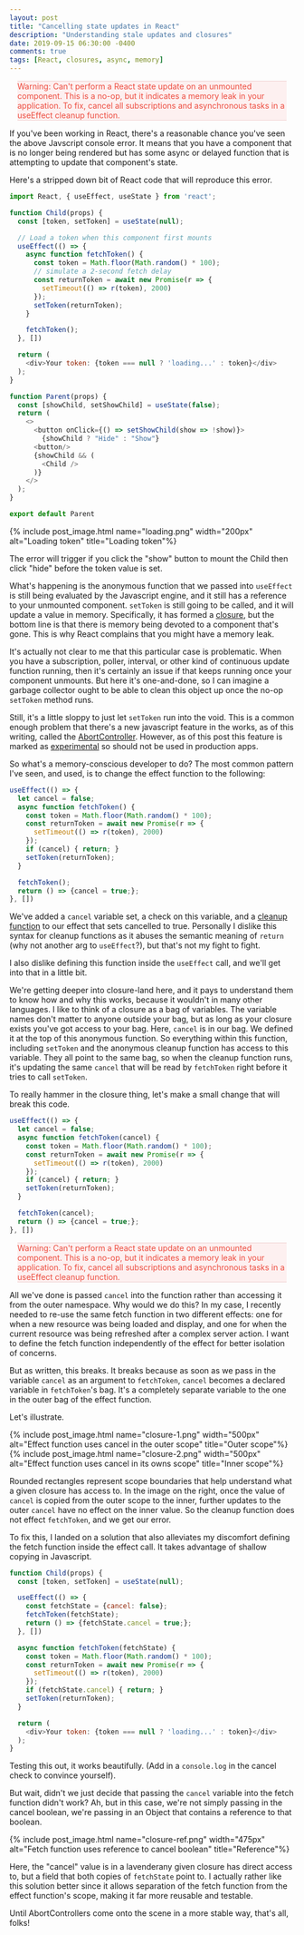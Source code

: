 ```yaml
---
layout: post
title: "Cancelling state updates in React"
description: "Understanding stale updates and closures"
date: 2019-09-15 06:30:00 -0400
comments: true
tags: [React, closures, async, memory]
---
```


<div style="background-color: rgb(253,240,240); color: rgb(237,76,63); margin: 1em; border-top: 1px solid rgb(240,207,207); border-bottom: 1px solid rgb(240,207,207)">
  Warning: Can't perform a React state update on an unmounted component. This is a no-op, but it indicates a memory leak in your application. To fix, cancel all subscriptions and asynchronous tasks in a useEffect cleanup function.
</div>

If you've been working in React, there's a reasonable chance you've seen the above Javscript console error. It means that you have a component that is no longer being rendered but has some async or delayed function that is attempting to update that component's state.

Here's a stripped down bit of React code that will reproduce this error.

```js
import React, { useEffect, useState } from 'react';

function Child(props) {
  const [token, setToken] = useState(null);

  // Load a token when this component first mounts
  useEffect(() => {
    async function fetchToken() {
      const token = Math.floor(Math.random() * 100);
      // simulate a 2-second fetch delay
      const returnToken = await new Promise(r => {
        setTimeout(() => r(token), 2000)
      });
      setToken(returnToken);
    }

    fetchToken();
  }, [])

  return (
    <div>Your token: {token === null ? 'loading...' : token}</div>
  );
}

function Parent(props) {
  const [showChild, setShowChild] = useState(false);
  return (
    <>
      <button onClick={() => setShowChild(show => !show)}>
        {showChild ? "Hide" : "Show"}
      <button/>
      {showChild && (
        <Child />
      )}
    </>
  );
}

export default Parent
```
{% include post_image.html name="loading.png" width="200px" alt="Loading token" title="Loading token"%}

The error will trigger if you click the "show" button to mount the Child then click "hide" before the token value is set.

What's happening is the anonymous function that we passed into `useEffect` is still being evaluated by the Javascript engine, and it still has a reference to your unmounted component. `setToken` is still going to be called, and it will update a value in memory. Specifically, it has formed a [closure](https://developer.mozilla.org/en-US/docs/Web/JavaScript/Closures), but the bottom line is that there is memory being devoted to a component that's gone. This is why React complains that you might have a memory leak.

It's actually not clear to me that this particular case is problematic. When you have a subscription, poller, interval, or other kind of continuous update function running, then it's certainly an issue if that keeps running once your component unmounts. But here it's one-and-done, so I can imagine a garbage collector ought to be able to clean this object up once the no-op `setToken` method runs.

Still, it's a little sloppy to just let `setToken` run into the void. This is a common enough problem that there's a new javascript feature in the works, as of this writing, called the [AbortController](https://developer.mozilla.org/en-US/docs/Web/API/AbortController). However, as of this post this feature is marked as [experimental](https://developer.mozilla.org/en-US/docs/MDN/Contribute/Guidelines/Conventions_definitions#Experimental) so should not be used in production apps.

So what's a memory-conscious developer to do? The most common pattern I've seen, and used, is to change the effect function to the following:

```js
useEffect(() => {
  let cancel = false;
  async function fetchToken() {
    const token = Math.floor(Math.random() * 100);
    const returnToken = await new Promise(r => {
      setTimeout(() => r(token), 2000)
    });
    if (cancel) { return; }
    setToken(returnToken);
  }

  fetchToken();
  return () => {cancel = true;};
}, [])
```

We've added a `cancel` variable set, a check on this variable, and a [cleanup function](https://reactjs.org/docs/hooks-effect.html#effects-with-cleanup) to our effect that sets cancelled to true. Personally I dislike this syntax for cleanup functions as it abuses the semantic meaning of `return` (why not another arg to `useEffect`?), but that's not my fight to fight.

I also dislike defining this function inside the `useEffect` call, and we'll get into that in a little bit.

We're getting deeper into closure-land here, and it pays to understand them to know how and why this works, because it wouldn't in many other languages. I like to think of a closure as a bag of variables. The variable names don't matter to anyone outside your bag, but as long as your closure exists you've got access to your bag. Here, `cancel` is in our bag. We defined it at the top of this anonymous function. So everything within this function, including `setToken` and the anonymous cleanup function has access to this variable. They all point to the same bag, so when the cleanup function runs, it's updating the same `cancel` that will be read by `fetchToken` right before it tries to call `setToken`.

To really hammer in the closure thing, let's make a small change that will break this code.

```js
useEffect(() => {
  let cancel = false;
  async function fetchToken(cancel) {
    const token = Math.floor(Math.random() * 100);
    const returnToken = await new Promise(r => {
      setTimeout(() => r(token), 2000)
    });
    if (cancel) { return; }
    setToken(returnToken);
  }

  fetchToken(cancel);
  return () => {cancel = true;};
}, [])
```

<div style="background-color: rgb(253,240,240); color: rgb(237,76,63); margin: 1em; border-top: 1px solid rgb(240,207,207); border-bottom: 1px solid rgb(240,207,207)">
  Warning: Can't perform a React state update on an unmounted component. This is a no-op, but it indicates a memory leak in your application. To fix, cancel all subscriptions and asynchronous tasks in a useEffect cleanup function.
</div>

All we've done is passed `cancel` into the function rather than accessing it from the outer namespace. Why would we do this? In my case, I recently needed to re-use the same fetch function in two different effects: one for when a new resource was being loaded and display, and one for when the current resource was being refreshed after a complex server action. I want to define the fetch function independently of the effect for better isolation of concerns.

But as written, this breaks. It breaks because as soon as we pass in the variable `cancel` as an argument to `fetchToken`, `cancel` becomes a declared variable in `fetchToken`'s bag. It's a completely separate variable to the one in the outer bag of the effect function.

Let's illustrate.

<div style="display: flex; flex-direction: row; justify-content: space-between; width: 100%; margin-bottom: 0.5em;">
{% include post_image.html name="closure-1.png" width="500px" alt="Effect function uses cancel in the outer scope" title="Outer scope"%}
{% include post_image.html name="closure-2.png" width="500px" alt="Effect function uses cancel in its owns scope" title="Inner scope"%}
</div>

Rounded rectangles represent scope boundaries that help understand what a given closure has access to. In the image on the right, once the value of `cancel` is copied from the outer scope to the inner, further updates to the outer `cancel` have no effect on the inner value. So the cleanup function does not effect `fetchToken`, and we get our error.

To fix this, I landed on a solution that also alleviates my discomfort defining the fetch function inside the effect call. It takes advantage of shallow copying in Javascript.

```js
function Child(props) {
  const [token, setToken] = useState(null);

  useEffect(() => {
    const fetchState = {cancel: false};
    fetchToken(fetchState);
    return () => {fetchState.cancel = true;};
  }, [])

  async function fetchToken(fetchState) {
    const token = Math.floor(Math.random() * 100);
    const returnToken = await new Promise(r => {
      setTimeout(() => r(token), 2000)
    });
    if (fetchState.cancel) { return; }
    setToken(returnToken);
  }

  return (
    <div>Your token: {token === null ? 'loading...' : token}</div>
  );
}
```

Testing this out, it works beautifully. (Add in a `console.log` in the cancel check to convince yourself).

But wait, didn't we just decide that passing the `cancel` variable into the fetch function didn't work? Ah, but in this case, we're not simply passing in the cancel boolean, we're passing in an Object that contains a reference to that boolean.

{% include post_image.html name="closure-ref.png" width="475px" alt="Fetch function uses reference to cancel boolean" title="Reference"%}

Here, the "cancel" value is in a lavenderany given closure has direct access to, but a field that both copies of `fetchState` point to. I actually rather like this solution better since it allows separation of the fetch function from the effect function's scope, making it far more reusable and testable.

Until AbortControllers come onto the scene in a more stable way, that's all, folks!
